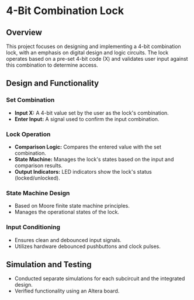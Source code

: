 # 4-Bit Combination Lock

## Overview

This project focuses on designing and implementing a 4-bit combination lock, with an emphasis on digital design and logic circuits. The lock operates based on a pre-set 4-bit code (X) and validates user input against this combination to determine access.

## Design and Functionality

### Set Combination

- **Input X:** A 4-bit value set by the user as the lock's combination.
- **Enter Input:** A signal used to confirm the input combination.

### Lock Operation

- **Comparison Logic:** Compares the entered value with the set combination.
- **State Machine:** Manages the lock's states based on the input and comparison results.
- **Output Indicators:** LED indicators show the lock's status (locked/unlocked).

### State Machine Design

- Based on Moore finite state machine principles.
- Manages the operational states of the lock.

### Input Conditioning

- Ensures clean and debounced input signals.
- Utilizes hardware debounced pushbuttons and clock pulses.

## Simulation and Testing

- Conducted separate simulations for each subcircuit and the integrated design.
- Verified functionality using an Altera board.
